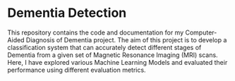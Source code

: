 # Dementia Detection
This repository contains the code and documentation for my Computer-Aided Diagnosis of Dementia project. The aim of this project is to develop a classification system that can accurately detect different stages of Dementia from a given set of Magnetic Resonance Imaging (MRI) scans. Here, I have explored various Machine Learning Models and evaluated their performance using different evaluation metrics.
